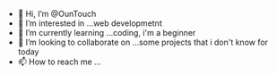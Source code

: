 - 👋 Hi, I’m @OunTouch
- 👀 I’m interested in ...web developmetnt
- 🌱 I’m currently learning ...coding, i'm a beginner
- 💞️ I’m looking to collaborate on ...some projects that i don't know for today
- 📫 How to reach me ...

<!---
OunTouch/OunTouch is a ✨ special ✨ repository because its `README.md` (this file) appears on your GitHub profile.
You can click the Preview link to take a look at your changes.
--->

